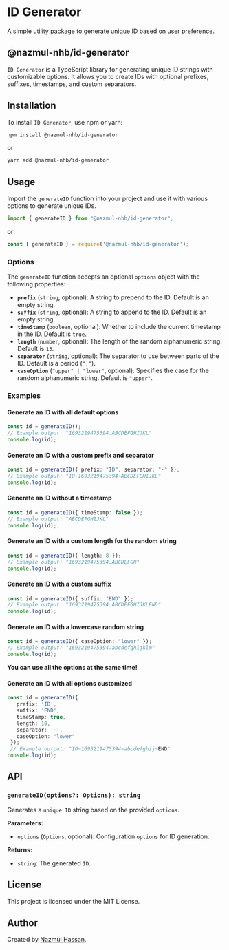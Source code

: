 # ID Generator

A simple utility package to generate unique ID based on user preference.

## @nazmul-nhb/id-generator

`ID Generator` is a TypeScript library for generating unique ID strings with customizable options. It allows you to create IDs with optional prefixes, suffixes, timestamps, and custom separators.

## Installation

To install `ID Generator`, use npm or yarn:

```bash
npm install @nazmul-nhb/id-generator
```

or

```bash
yarn add @nazmul-nhb/id-generator
```

## Usage

Import the `generateID` function into your project and use it with various options to generate unique IDs.

```typescript
import { generateID } from "@nazmul-nhb/id-generator";
```

or

```javascript
const { generateID } = require('@nazmul-nhb/id-generator');
```

### Options

The `generateID` function accepts an optional `options` object with the following properties:

- **`prefix`** (`string`, optional): A string to prepend to the ID. Default is an empty string.
- **`suffix`** (`string`, optional): A string to append to the ID. Default is an empty string.
- **`timeStamp`** (`boolean`, optional): Whether to include the current timestamp in the ID. Default is `true`.
- **`length`** (`number`, optional): The length of the random alphanumeric string. Default is `13`.
- **`separator`** (`string`, optional): The separator to use between parts of the ID. Default is a period (`"."`).
- **`caseOption`** (`"upper" | "lower"`, optional): Specifies the case for the random alphanumeric string. Default is `"upper"`.

### Examples

#### Generate an ID with all default options

```typescript
const id = generateID();
// Example output: "1693219475394.ABCDEFGHIJKL"
console.log(id);
```

#### Generate an ID with a custom prefix and separator

```typescript
const id = generateID({ prefix: "ID", separator: "-" });
// Example output: "ID-1693219475394-ABCDEFGHIJKL"
console.log(id);
```

#### Generate an ID without a timestamp

```typescript
const id = generateID({ timeStamp: false });
// Example output: "ABCDEFGHIJKL"
console.log(id);
```

#### Generate an ID with a custom length for the random string

```typescript
const id = generateID({ length: 8 });
// Example output: "1693219475394.ABCDEFGH"
console.log(id);
```

#### Generate an ID with a custom suffix

```typescript
const id = generateID({ suffix: "END" });
// Example output: "1693219475394.ABCDEFGHIJKLEND"
console.log(id);
```

#### Generate an ID with a lowercase random string

```typescript
const id = generateID({ caseOption: "lower" });
// Example output: "1693219475394.abcdefghijklm"
console.log(id);
```

**You can use all the options at the same time!**

#### Generate an ID with all options customized

```typescript
const id = generateID({
   prefix: 'ID',
   suffix: 'END',
   timeStamp: true,
   length: 10,
   separator: '~',
   caseOption: "lower"
 });
 // Example output: "ID~1693219475394~abcdefghij~END"
console.log(id);
```

## API

### `generateID(options?: Options): string`

Generates a `unique ID` string based on the provided `options`.

**Parameters:**

- `options` (`Options`, optional): Configuration `options` for ID generation.

**Returns:**

- `string`: The generated `ID`.

## License

This project is licensed under the MIT License.

## Author

Created by [Nazmul Hassan](https://github.com/nazmul-nhb).
